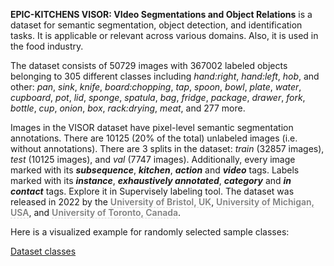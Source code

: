 **EPIC-KITCHENS VISOR: VIdeo Segmentations and Object Relations** is a dataset for semantic segmentation, object detection, and identification tasks. It is applicable or relevant across various domains. Also, it is used in the food industry. 

The dataset consists of 50729 images with 367002 labeled objects belonging to 305 different classes including *hand:right*, *hand:left*, *hob*, and other: *pan*, *sink*, *knife*, *board:chopping*, *tap*, *spoon*, *bowl*, *plate*, *water*, *cupboard*, *pot*, *lid*, *sponge*, *spatula*, *bag*, *fridge*, *package*, *drawer*, *fork*, *bottle*, *cup*, *onion*, *box*, *rack:drying*, *meat*, and 277 more.

Images in the VISOR dataset have pixel-level semantic segmentation annotations. There are 10125 (20% of the total) unlabeled images (i.e. without annotations). There are 3 splits in the dataset: *train* (32857 images), *test* (10125 images), and *val* (7747 images). Additionally, every image marked with its ***subsequence***, ***kitchen***, ***action*** and ***video*** tags. Labels marked with its ***instance***, ***exhaustively annotated***, ***category*** and ***in contact*** tags. Explore it in Supervisely labeling tool. The dataset was released in 2022 by the <span style="font-weight: 600; color: grey; border-bottom: 1px dashed #d3d3d3;">University of Bristol, UK</span>, <span style="font-weight: 600; color: grey; border-bottom: 1px dashed #d3d3d3;">University of Michigan, USA</span>, and <span style="font-weight: 600; color: grey; border-bottom: 1px dashed #d3d3d3;">University of Toronto, Canada</span>.

Here is a visualized example for randomly selected sample classes:

[Dataset classes](https://github.com/dataset-ninja/epic-kitchens-visor/raw/main/visualizations/classes_preview.webm)
